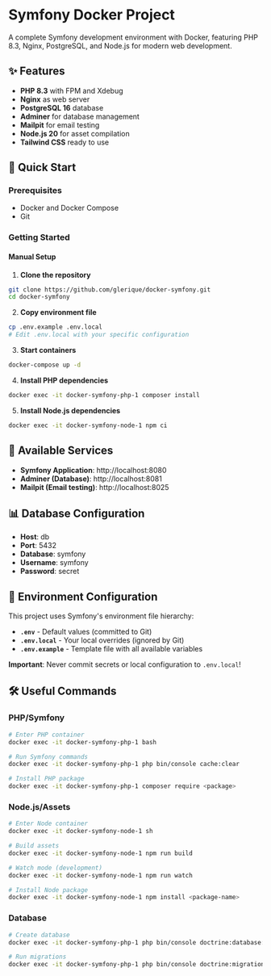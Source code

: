 # Symfony Docker Project

A complete Symfony development environment with Docker, featuring PHP 8.3, Nginx, PostgreSQL, and Node.js for modern web development.

## ✨ Features

- **PHP 8.3** with FPM and Xdebug
- **Nginx** as web server
- **PostgreSQL 16** database
- **Adminer** for database management
- **Mailpit** for email testing
- **Node.js 20** for asset compilation
- **Tailwind CSS** ready to use

## 🚀 Quick Start

### Prerequisites
- Docker and Docker Compose
- Git

### Getting Started

#### Manual Setup
1. **Clone the repository**
```bash
git clone https://github.com/glerique/docker-symfony.git
cd docker-symfony
```

2. **Copy environment file**
```bash
cp .env.example .env.local
# Edit .env.local with your specific configuration
```

3. **Start containers**
```bash
docker-compose up -d
```

4. **Install PHP dependencies**
```bash
docker exec -it docker-symfony-php-1 composer install
```

5. **Install Node.js dependencies**
```bash
docker exec -it docker-symfony-node-1 npm ci
```

## 🔗 Available Services

- **Symfony Application**: http://localhost:8080
- **Adminer (Database)**: http://localhost:8081
- **Mailpit (Email testing)**: http://localhost:8025

## 📊 Database Configuration

- **Host**: db
- **Port**: 5432
- **Database**: symfony
- **Username**: symfony
- **Password**: secret

## 📁 Environment Configuration

This project uses Symfony's environment file hierarchy:

- **`.env`** - Default values (committed to Git)
- **`.env.local`** - Your local overrides (ignored by Git)
- **`.env.example`** - Template file with all available variables

**Important**: Never commit secrets or local configuration to `.env.local`!

## 🛠️ Useful Commands

### PHP/Symfony
```bash
# Enter PHP container
docker exec -it docker-symfony-php-1 bash

# Run Symfony commands
docker exec -it docker-symfony-php-1 php bin/console cache:clear

# Install PHP package
docker exec -it docker-symfony-php-1 composer require <package>
```

### Node.js/Assets
```bash
# Enter Node container
docker exec -it docker-symfony-node-1 sh

# Build assets
docker exec -it docker-symfony-node-1 npm run build

# Watch mode (development)
docker exec -it docker-symfony-node-1 npm run watch

# Install Node package
docker exec -it docker-symfony-node-1 npm install <package-name>
```

### Database
```bash
# Create database
docker exec -it docker-symfony-php-1 php bin/console doctrine:database:create

# Run migrations
docker exec -it docker-symfony-php-1 php bin/console doctrine:migrations:migrate
```